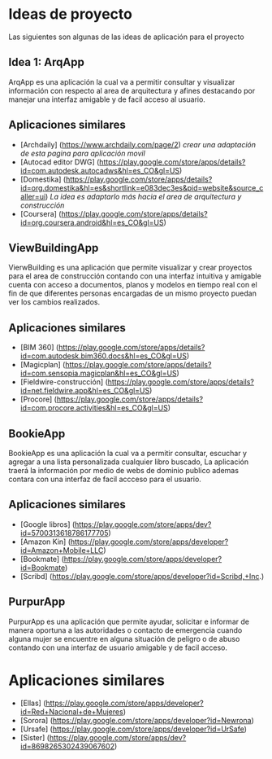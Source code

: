 # Ideas de proyecto 
Las siguientes son algunas de las ideas de aplicación para el proyecto

## Idea 1: ArqApp 

ArqApp es una aplicación la cual va a permitir consultar y visualizar información con respecto al area de arquitectura y afines destacando por manejar una interfaz amigable y de facil acceso al usuario. 

## Aplicaciones similares 
- [Archdaily] (https://www.archdaily.com/page/2) *crear una adaptación de esta pagina para aplicación movil*
- [Autocad editor DWG] (https://play.google.com/store/apps/details?id=com.autodesk.autocadws&hl=es_CO&gl=US)
- [Domestika] (https://play.google.com/store/apps/details?id=org.domestika&hl=es&shortlink=e083dec3es&pid=website&source_caller=ui) *La idea es adaptarlo más hacia el area de arquitectura y construcción* 
- [Coursera] (https://play.google.com/store/apps/details?id=org.coursera.android&hl=es_CO&gl=US)


## ViewBuildingApp 

VierwBuilding es una aplicación que permite visualizar y crear proyectos para el area de construcción contando con una interfaz intuitiva y amigable cuenta con acceso a documentos, planos y modelos en tiempo real con el fin de que diferentes personas encargadas de un mismo proyecto puedan ver los cambios realizados. 

## Aplicaciones similares
- [BIM 360] (https://play.google.com/store/apps/details?id=com.autodesk.bim360.docs&hl=es_CO&gl=US) 
- [Magicplan] (https://play.google.com/store/apps/details?id=com.sensopia.magicplan&hl=es_CO&gl=US)
- [Fieldwire-construcción] (https://play.google.com/store/apps/details?id=net.fieldwire.app&hl=es_CO&gl=US)
- [Procore] (https://play.google.com/store/apps/details?id=com.procore.activities&hl=es_CO&gl=US) 


## BookieApp 
BookieApp es una aplicación la cual va a permitir consultar, escuchar y agregar a una lista personalizada cualquier libro buscado, La aplicación traerá la información por medio de webs de dominio publico ademas contara con una interfaz de facil accceso para el usuario. 

## Aplicaciones similares
- [Google libros] (https://play.google.com/store/apps/dev?id=5700313618786177705) 
- [Amazon Kin] (https://play.google.com/store/apps/developer?id=Amazon+Mobile+LLC)
- [Bookmate] (https://play.google.com/store/apps/developer?id=Bookmate)
- [Scribd] (https://play.google.com/store/apps/developer?id=Scribd,+Inc.)


## PurpurApp 
PurpurApp es una aplicación que permite ayudar, solicitar e informar de manera oportuna a las autoridades o contacto de emergencia cuando alguna mujer se encuentre en alguna situación de peligro o de abuso contando con una interfaz de usuario amigable y de facil acceso. 

# Aplicaciones similares
- [Ellas] (https://play.google.com/store/apps/developer?id=Red+Nacional+de+Mujeres)
- [Sorora] (https://play.google.com/store/apps/developer?id=Newrona)
- [Ursafe] (https://play.google.com/store/apps/developer?id=UrSafe)
- [Sister] (https://play.google.com/store/apps/dev?id=8698265302439067602)

